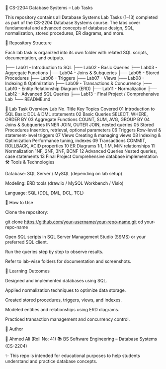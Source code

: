 📘 CS-2204 Database Systems – Lab Tasks

This repository contains all Database Systems Lab Tasks (1–13) completed as part of the CS-2204 Database Systems course. The labs cover fundamental and advanced concepts of database design, SQL, normalization, stored procedures, ER diagrams, and more.

📂 Repository Structure

Each lab task is organized into its own folder with related SQL scripts, documentation, and outputs.

├── Lab01 - Introduction to SQL
├── Lab02 - Basic Queries
├── Lab03 - Aggregate Functions
├── Lab04 - Joins & Subqueries
├── Lab05 - Stored Procedures
├── Lab06 - Triggers
├── Lab07 - Views
├── Lab08 - Indexing & Optimization
├── Lab09 - Transactions & Concurrency
├── Lab10 - Entity Relationship Diagram (ERD)
├── Lab11 - Normalization
├── Lab12 - Advanced SQL Queries
├── Lab13 - Final Project / Comprehensive Lab
└── README.md

📑 Lab Task Overview
Lab No.	Title	Key Topics Covered
01	Introduction to SQL	Basic DDL & DML statements
02	Basic Queries	SELECT, WHERE, ORDER BY
03	Aggregate Functions	COUNT, SUM, AVG, GROUP BY
04	Joins & Subqueries	INNER JOIN, OUTER JOIN, nested queries
05	Stored Procedures	Insertion, retrieval, optional parameters
06	Triggers	Row-level & statement-level triggers
07	Views	Creating & managing views
08	Indexing & Optimization	Performance tuning, indexes
09	Transactions	COMMIT, ROLLBACK, ACID properties
10	ER Diagrams	1:1, 1:M, M:N relationships
11	Normalization	1NF, 2NF, 3NF, BCNF
12	Advanced Queries	Nested queries, case statements
13	Final Project	Comprehensive database implementation
🛠️ Tools & Technologies

Database: SQL Server / MySQL (depending on lab setup)

Modeling: ERD tools (draw.io / MySQL Workbench / Visio)

Language: SQL (DDL, DML, DCL, TCL)

🚀 How to Use

Clone the repository:

git clone https://github.com/your-username/your-repo-name.git
cd your-repo-name


Open SQL scripts in SQL Server Management Studio (SSMS) or your preferred SQL client.

Run the queries step by step to observe results.

Refer to lab-wise folders for documentation and screenshots.

🎯 Learning Outcomes

Designed and implemented databases using SQL.

Applied normalization techniques to optimize data storage.

Created stored procedures, triggers, views, and indexes.

Modeled entities and relationships using ERD diagrams.

Practiced transaction management and concurrency control.

📌 Author

👤 Ahmed Ali (Roll No: 41)
📚 BS Software Engineering – Database Systems (CS-2204)

✨ This repo is intended for educational purposes to help students understand and practice database concepts.
